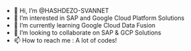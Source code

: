 - 👋 Hi, I’m @HASHDEZO-SVANNET
- 👀 I’m interested in SAP and Google Cloud Platform Solutions
- 🌱 I’m currently learning Google Cloud Data Fusion
- 💞️ I’m looking to collaborate on SAP & GCP Solutions
- 📫 How to reach me : A lot of codes!

<!---
HASHDEZO-SVANNET/HASHDEZO-SVANNET is a ✨ special ✨ repository because its `README.md` (this file) appears on your GitHub profile.
You can click the Preview link to take a look at your changes.
--->

